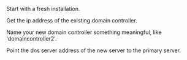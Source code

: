 Start with a fresh installation.

Get the ip address of the existing domain controller.

Name your new domain controller something meaningful, like 'domaincontroller2'.

Point the dns server address of the new server to the primary server.

